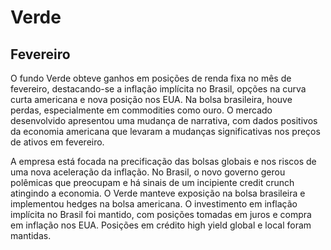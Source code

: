 # Verde
## Fevereiro
O fundo Verde obteve ganhos em posições de renda fixa no mês de fevereiro, destacando-se a inflação implícita no Brasil, opções na curva curta americana e nova posição nos EUA. Na bolsa brasileira, houve perdas, especialmente em commodities como ouro. O mercado desenvolvido apresentou uma mudança de narrativa, com dados positivos da economia americana que levaram a mudanças significativas nos preços de ativos em fevereiro. 

A empresa está focada na precificação das bolsas globais e nos riscos de uma nova aceleração da inflação. No Brasil, o novo governo gerou polêmicas que preocupam e há sinais de um incipiente credit crunch atingindo a economia. O Verde manteve exposição na bolsa brasileira e implementou hedges na bolsa americana. O investimento em inflação implícita no Brasil foi mantido, com posições tomadas em juros e compra em inflação nos EUA. Posições em crédito high yield global e local foram mantidas.
